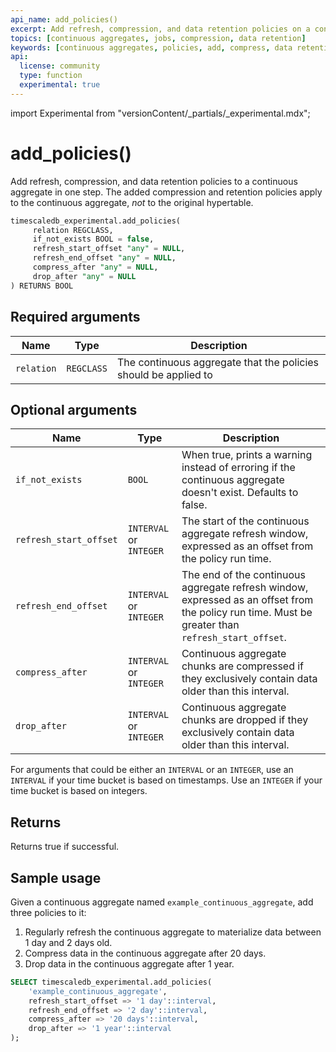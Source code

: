```yaml
---
api_name: add_policies()
excerpt: Add refresh, compression, and data retention policies on a continuous aggregate
topics: [continuous aggregates, jobs, compression, data retention]
keywords: [continuous aggregates, policies, add, compress, data retention]
api:
  license: community
  type: function
  experimental: true
---
```


import Experimental from "versionContent/_partials/_experimental.mdx";

<!-- markdownlint-disable-next-line line-length -->
# add_policies() <Tag type="community" content="Community" /><Tag type="experimental" content="Experimental" />

Add refresh, compression, and data retention policies to a continuous aggregate
in one step. The added compression and retention policies apply to the
continuous aggregate, _not_ to the original hypertable.

```sql
timescaledb_experimental.add_policies(
     relation REGCLASS,
     if_not_exists BOOL = false,
     refresh_start_offset "any" = NULL,
     refresh_end_offset "any" = NULL,
     compress_after "any" = NULL,
     drop_after "any" = NULL
) RETURNS BOOL
```

<Experimental />

## Required arguments

|Name|Type|Description|
|-|-|-|
|`relation`|`REGCLASS`|The continuous aggregate that the policies should be applied to|

## Optional arguments

|Name|Type|Description|
|-|-|-|
|`if_not_exists`|`BOOL`|When true, prints a warning instead of erroring if the continuous aggregate doesn't exist. Defaults to false.|
|`refresh_start_offset`|`INTERVAL` or `INTEGER`|The start of the continuous aggregate refresh window, expressed as an offset from the policy run time.|
|`refresh_end_offset`|`INTERVAL` or `INTEGER`|The end of the continuous aggregate refresh window, expressed as an offset from the policy run time. Must be greater than `refresh_start_offset`.|
|`compress_after`|`INTERVAL` or `INTEGER`|Continuous aggregate chunks are compressed if they exclusively contain data older than this interval.|
|`drop_after`|`INTERVAL` or `INTEGER`|Continuous aggregate chunks are dropped if they exclusively contain data older than this interval.|

For arguments that could be either an `INTERVAL` or an `INTEGER`, use an
`INTERVAL` if your time bucket is based on timestamps. Use an `INTEGER` if your
time bucket is based on integers.

## Returns

Returns true if successful.

## Sample usage

Given a continuous aggregate named `example_continuous_aggregate`, add three
policies to it:

1.  Regularly refresh the continuous aggregate to materialize data between 1 day
    and 2 days old.
1.  Compress data in the continuous aggregate after 20 days.
1.  Drop data in the continuous aggregate after 1 year.

```sql
SELECT timescaledb_experimental.add_policies(
    'example_continuous_aggregate',
    refresh_start_offset => '1 day'::interval,
    refresh_end_offset => '2 day'::interval,
    compress_after => '20 days'::interval,
    drop_after => '1 year'::interval
);
```
